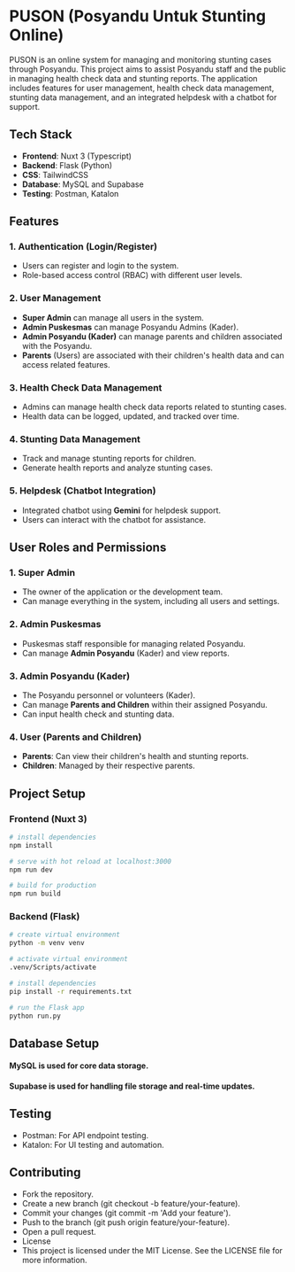 # PUSON (Posyandu Untuk Stunting Online)

PUSON is an online system for managing and monitoring stunting cases through Posyandu. This project aims to assist Posyandu staff and the public in managing health check data and stunting reports. The application includes features for user management, health check data management, stunting data management, and an integrated helpdesk with a chatbot for support.

## Tech Stack

- **Frontend**: Nuxt 3 (Typescript)
- **Backend**: Flask (Python)
- **CSS**: TailwindCSS
- **Database**: MySQL and Supabase
- **Testing**: Postman, Katalon

## Features

### 1. Authentication (Login/Register)
- Users can register and login to the system.
- Role-based access control (RBAC) with different user levels.

### 2. User Management
- **Super Admin** can manage all users in the system.
- **Admin Puskesmas** can manage Posyandu Admins (Kader).
- **Admin Posyandu (Kader)** can manage parents and children associated with the Posyandu.
- **Parents** (Users) are associated with their children's health data and can access related features.

### 3. Health Check Data Management
- Admins can manage health check data reports related to stunting cases.
- Health data can be logged, updated, and tracked over time.

### 4. Stunting Data Management
- Track and manage stunting reports for children.
- Generate health reports and analyze stunting cases.

### 5. Helpdesk (Chatbot Integration)
- Integrated chatbot using **Gemini** for helpdesk support.
- Users can interact with the chatbot for assistance.

## User Roles and Permissions

### 1. Super Admin
- The owner of the application or the development team.
- Can manage everything in the system, including all users and settings.

### 2. Admin Puskesmas
- Puskesmas staff responsible for managing related Posyandu.
- Can manage **Admin Posyandu** (Kader) and view reports.

### 3. Admin Posyandu (Kader)
- The Posyandu personnel or volunteers (Kader).
- Can manage **Parents and Children** within their assigned Posyandu.
- Can input health check and stunting data.

### 4. User (Parents and Children)
- **Parents**: Can view their children's health and stunting reports.
- **Children**: Managed by their respective parents.

## Project Setup

### Frontend (Nuxt 3)

```bash
# install dependencies
npm install

# serve with hot reload at localhost:3000
npm run dev

# build for production
npm run build
```

### Backend (Flask)
```bash
# create virtual environment
python -m venv venv

# activate virtual environment
.venv/Scripts/activate

# install dependencies
pip install -r requirements.txt

# run the Flask app
python run.py
```

## Database Setup
#### MySQL is used for core data storage.
#### Supabase is used for handling file storage and real-time updates.

## Testing
- Postman: For API endpoint testing.
- Katalon: For UI testing and automation.

## Contributing
- Fork the repository.
- Create a new branch (git checkout -b feature/your-feature).
- Commit your changes (git commit -m 'Add your feature').
- Push to the branch (git push origin feature/your-feature).
- Open a pull request.
- License
- This project is licensed under the MIT License. See the LICENSE file for more information.
